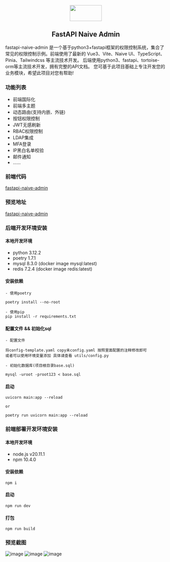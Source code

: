 <p align="center">  
  <a href="https://github.com/cary997/fastapi-naive-admin">
    <image src="https://github.com/cary997/fastapi-naive-web/blob/main/src/assets/image/darkLogo.svg" height="50" width="100" />
</a> 
</p>

<h2 align="center">FastAPI Naive Admin</h1>
<p align="left" >
  fastapi-naive-admin 是一个基于python3+fastapi框架的权限控制系统，集合了常见的权限控制示例。前端使用了最新的 Vue3、Vite、Naive UI、TypeScript、Pinia、Tailwindcss 等主流技术开发。
  后端使用python3、fastapi、tortoise-orm等主流技术开发，拥有完整的API文档。 您可基于此项目基础上专注开发您的业务模块，希望此项目对您有帮助!
</p>

### 功能列表
- 前端国际化
- 前端多主题
- 动态路由(支持内嵌、外链)
- 按钮权限控制
- JWT无感刷新
- RBAC权限控制
- LDAP集成
- MFA登录
- IP黑白名单校验
- 邮件通知
- ......

### 前端代码
[fastapi-naive-admin](https://github.com/cary997/fastapi-naive-web)

### 预览地址
[fastapi-naive-admin](https://github.com/cary997/fastapi-naive-web)

### 后端开发环境安装
#### 本地开发环境

- python 3.12.2
- poetry 1.7.1
- mysql 8.3.0 (docker image mysql:latest)
- redis 7.2.4 (docker image redis:latest)

#### 安装依赖

```shell
- 使用poetry

poetry install --no-root

- 使用pip
pip install -r requirements.txt 
```

#### 配置文件 && 初始化sql
```shell
- 配置文件

将config-template.yaml copy未config.yaml 按照里面配置的注释修改即可
或者可以使用环境变量添加 具体请查看 utils/config.py

- 初始化数据库(项目根目录base.sql)

mysql -uroot -proot123 < base.sql
```

#### 启动

```shell
uvicorn main:app --reload

or

poetry run uvicorn main:app --reload
```

### 前端部署开发环境安装
#### 本地开发环境

- node.js v20.11.1
- npm 10.4.0

#### 安装依赖

```shell
npm i
```

#### 启动

```shell
npm run dev
```

#### 打包

```shell
npm run build
```

### 预览截图
![image](https://github.com/cary997/fastapi-naive-admin/assets/106720683/6683dc14-8328-4dc1-8aea-cc8795d64a62)
![image](https://github.com/cary997/fastapi-naive-admin/assets/106720683/76ab260a-9341-4058-9c69-4cfe2e4076de)
![image](https://github.com/cary997/fastapi-naive-admin/assets/106720683/6da463ff-87c5-4099-8779-da4d7de89859)

